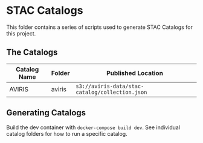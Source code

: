 # STAC Catalogs

This folder contains a series of scripts used to generate STAC Catalogs for this project.

## The Catalogs

| Catalog Name | Folder | Published Location |
|--------------|--------|--------------------|
| AVIRIS       | aviris | `s3://aviris-data/stac-catalog/collection.json` |

## Generating Catalogs

Build the dev container with `docker-compose build dev`. See individual catalog folders for how to run a specific catalog.
